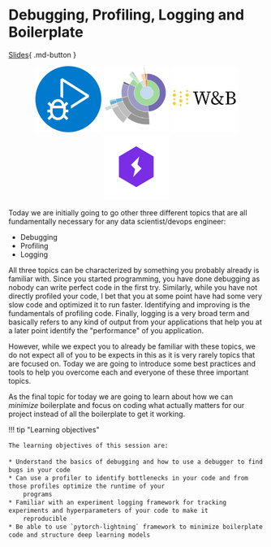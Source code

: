 # Debugging, Profiling, Logging and Boilerplate

[Slides](../slides/Debugging%20ML%20Code.pdf){ .md-button }

<p align="center">
  <img src="../figures/icons/debugger.png" width="130">
  <img src="../figures/icons/profiler.png" width="130">
  <img src="../figures/icons/w&b.png" width="130">
  <img src="../figures/icons/lightning.png" width="130">
</p>

Today we are initially going to go other three different topics that are all fundamentally necessary for any data
scientist/devops engineer:

* Debugging
* Profiling
* Logging

All three topics can be characterized by something you probably already is familiar with. Since you started programming,
you have done debugging as nobody can write perfect code in the first try. Similarly, while you have not directly
profiled your code, I bet that you at some point have had some very slow code and optimized it to run faster.
Identifying and improving is the fundamentals of profiling code. Finally, logging is a very broad term and basically
refers to any kind of output from your applications that help you at a later point identify the "performance" of
you application.

However, while we expect you to already be familiar with these topics, we do not expect all of you to be expects in
this as it is very rarely topics that are focused on. Today we are going to introduce some best practices and tools to
help you overcome each and everyone of these three important topics.

As the final topic for today we are going to learn about how we can *minimize* boilerplate and focus on coding what
actually matters for our project instead of all the boilerplate to get it working.

!!! tip "Learning objectives"

    The learning objectives of this session are:

    * Understand the basics of debugging and how to use a debugger to find bugs in your code
    * Can use a profiler to identify bottlenecks in your code and from those profiles optimize the runtime of your
        programs
    * Familiar with an experiment logging framework for tracking experiments and hyperparameters of your code to make it
        reproducible
    * Be able to use `pytorch-lightning` framework to minimize boilerplate code and structure deep learning models
